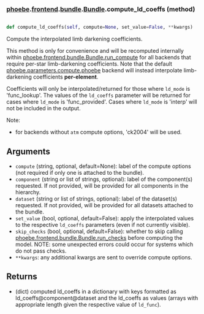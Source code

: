 ### [phoebe](phoebe.md).[frontend](phoebe.frontend.md).[bundle](phoebe.frontend.bundle.md).[Bundle](phoebe.frontend.bundle.Bundle.md).compute_ld_coeffs (method)


```py

def compute_ld_coeffs(self, compute=None, set_value=False, **kwargs)

```



Compute the interpolated limb darkening coefficients.

This method is only for convenience and will be recomputed internally
within [phoebe.frontend.bundle.Bundle.run_compute](phoebe.frontend.bundle.Bundle.run_compute.md) for all backends
that require per-star limb-darkening coefficients.  Note that the default
[phoebe.parameters.compute.phoebe](phoebe.parameters.compute.phoebe.md) backend will instead interpolate
limb-darkening coefficients **per-element**.

Coefficients will only be interpolated/returned for those where `ld_mode`
is 'func_lookup'.  The values of the `ld_coeffs` parameter will be
returned for cases where `ld_mode` is 'func_provided'.  Cases where
`ld_mode` is 'interp' will not be included in the output.

Note:
* for backends without `atm` compute options, 'ck2004' will be used.

Arguments
------------
* `compute` (string, optional, default=None): label of the compute
    options (not required if only one is attached to the bundle).
* `component` (string or list of strings, optional): label of the
    component(s) requested. If not provided, will be provided for all
    components in the hierarchy.
* `dataset` (string or list of strings, optional): label of the
    dataset(s) requested.  If not provided, will be provided for all
    datasets attached to the bundle.
* `set_value` (bool, optional, default=False): apply the interpolated
    values to the respective `ld_coeffs` parameters (even if not
    currently visible).
* `skip_checks` (bool, optional, default=False): whether to skip calling
    [phoebe.frontend.bundle.Bundle.run_checks](phoebe.frontend.bundle.Bundle.run_checks.md) before computing the model.
    NOTE: some unexpected errors could occur for systems which do not
    pass checks.
* `**kwargs`: any additional kwargs are sent to override compute options.

Returns
----------
* (dict) computed ld_coeffs in a dictionary with keys formatted as
    ld_coeffs@component@dataset and the ld_coeffs as values (arrays with
    appropriate length given the respective value of `ld_func`).

